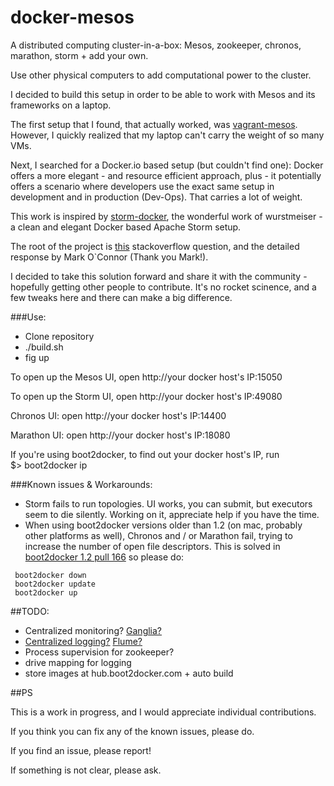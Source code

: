 docker-mesos
=====

A distributed computing cluster-in-a-box: Mesos, zookeeper, chronos, marathon, storm + add your own. 

Use other physical computers to add computational power to the cluster.

I decided to build this setup in order to be able to work with Mesos and its frameworks on a laptop. 

The first setup that I found, that actually worked, was [vagrant-mesos](https://github.com/everpeace/vagrant-mesos). However, I quickly realized that my laptop can't carry the weight of so many VMs.

Next, I searched for a Docker.io based setup (but couldn't find one): Docker offers a more elegant - and resource efficient approach, plus - it potentially offers a scenario where developers use the exact same setup in development and in production (Dev-Ops). That carries a lot of weight.

This work is inspired by [storm-docker](https://github.com/wurstmeister/storm-docker), the wonderful work of wurstmeiser - a clean and elegant Docker based Apache Storm setup.

The root of the project is [this](http://stackoverflow.com/questions/25217208/setting-up-a-docker-fig-mesos-environment/25218202?noredirect=1#comment39342354_25218202) stackoverflow question, and the detailed response by Mark O`Connor (Thank you Mark!).


I decided to take this solution forward and share it with the community - hopefully getting other people to contribute. It's no rocket scinence, and a few tweaks here and there can make a big difference.


###Use:
* Clone repository
* ./build.sh
* fig up

To open up the Mesos UI, open http://your docker host's IP:15050

To open up the Storm UI, open http://your docker host's IP:49080

Chronos UI: open http://your docker host's IP:14400

Marathon UI: open http://your docker host's IP:18080

If you're using boot2docker, to find out your docker host's IP, run <br/>$> boot2docker ip


###Known issues & Workarounds:
* Storm fails to run topologies. UI works, you can submit, but executors seem to die silently. Working on it, appreciate help if you have the time.
* When using boot2docker versions older than 1.2 (on mac, probably other platforms as well), Chronos and / or Marathon fail,  trying to increase the number of open file descriptors.
This is solved in [boot2docker 1.2 pull 166](https://github.com/boot2docker/boot2docker/pull/466) so please do:

```
 boot2docker down
 boot2docker update
 boot2docker up
```

##TODO:
* Centralized monitoring? [Ganglia?](http://ganglia.sourceforge.net/)
* [Centralized logging?](http://jasonwilder.com/blog/2012/01/03/centralized-logging/)  [Flume?](https://cwiki.apache.org/confluence/display/FLUME/Home%3bjsessionid=DE02EE9AD41DCFE2E244B6C03FF36B06)
* Process supervision for zookeeper?
* drive mapping for logging
* store images at hub.boot2docker.com + auto build


##PS

This is a work in progress, and I would appreciate individual contributions.


If you think you can fix any of the known issues, please do.

If you find an issue, please report!

If something is not clear, please ask.





